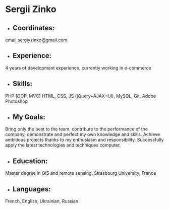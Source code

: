 # Sergii Zinko
 * ## Coordinates: 
email sergiyzinko@gmail.com

 * ## Experience: 
4 years of development experience, currently working in e-commerce

 * ## Skills: 
PHP (OOP, MVC) HTML, CSS, JS (jQuery+AJAX+UI), MySQL, Git, Adobe Photoshop

 * ## My Goals:
Bring only the best to the team, contribute to the performance of the company, demonstrate and
perfect my own knowledge and skills. Achieve ambitious projects thanks to my
enthusiasm and responsibility. Successfully apply the latest technologies and techniques
computer.

 * ## Education:
Master degree in GIS and remote sensing. Strasbourg University, France

 * ## Languages:
French, English, Ukrainian, Russian